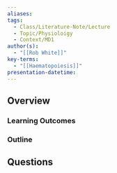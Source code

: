 ```yaml
---
aliases: 
tags:
  - Class/Literature-Note/Lecture
  - Topic/Physioloigy
  - Context/MD1
author(s):
  - "[[Rob White]]"
key-terms:
  - "[[Haematopoiesis]]"
presentation-datetime:
---
```



## Overview
### Learning Outcomes

### Outline

## Questions




